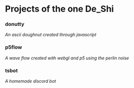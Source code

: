 # Projects of the one De_Shi

### donutty
*An ascii doughnut created through javascript*

### p5flow
*A wave flow created with webgl and p5 using the perlin noise*

### tsbot
*A homemade discord bot*